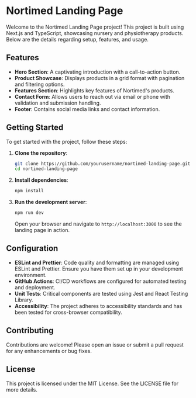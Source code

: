 # Nortimed Landing Page

Welcome to the Nortimed Landing Page project! This project is built using Next.js and TypeScript, showcasing nursery and physiotherapy products. Below are the details regarding setup, features, and usage.

## Features

- **Hero Section**: A captivating introduction with a call-to-action button.
- **Product Showcase**: Displays products in a grid format with pagination and filtering options.
- **Features Section**: Highlights key features of Nortimed's products.
- **Contact Form**: Allows users to reach out via email or phone with validation and submission handling.
- **Footer**: Contains social media links and contact information.

## Getting Started

To get started with the project, follow these steps:

1. **Clone the repository**:

   ```bash
   git clone https://github.com/yourusername/nortimed-landing-page.git
   cd nortimed-landing-page
   ```

2. **Install dependencies**:

   ```bash
   npm install
   ```

3. **Run the development server**:

   ```bash
   npm run dev
   ```

   Open your browser and navigate to `http://localhost:3000` to see the landing page in action.

## Configuration

- **ESLint and Prettier**: Code quality and formatting are managed using ESLint and Prettier. Ensure you have them set up in your development environment.
- **GitHub Actions**: CI/CD workflows are configured for automated testing and deployment.
- **Unit Tests**: Critical components are tested using Jest and React Testing Library.
- **Accessibility**: The project adheres to accessibility standards and has been tested for cross-browser compatibility.

## Contributing

Contributions are welcome! Please open an issue or submit a pull request for any enhancements or bug fixes.

## License

This project is licensed under the MIT License. See the LICENSE file for more details.
